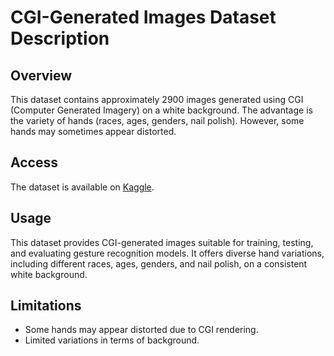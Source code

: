 # CGI-Generated Images Dataset Description

## Overview
This dataset contains approximately 2900 images generated using CGI (Computer Generated Imagery) on a white background. The advantage is the variety of hands (races, ages, genders, nail polish). However, some hands may sometimes appear distorted.

## Access
The dataset is available on [Kaggle](https://www.kaggle.com/datasets/frtgnn/rock-paper-scissor).

## Usage
This dataset provides CGI-generated images suitable for training, testing, and evaluating gesture recognition models. It offers diverse hand variations, including different races, ages, genders, and nail polish, on a consistent white background.

## Limitations
- Some hands may appear distorted due to CGI rendering.
- Limited variations in terms of background.

